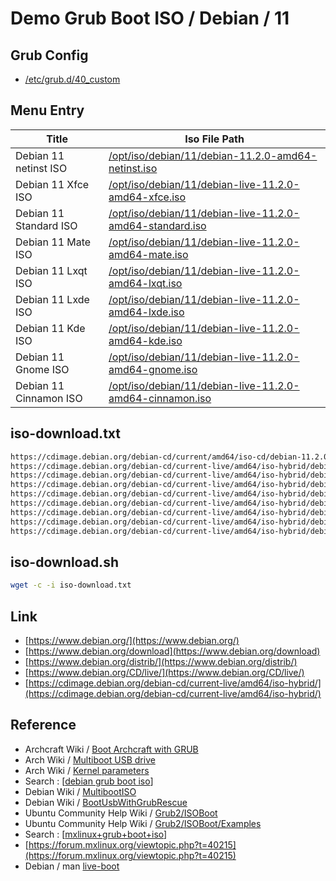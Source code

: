 

# Demo Grub Boot ISO / Debian / 11


## Grub Config

* [/etc/grub.d/40_custom](40_custom)


## Menu Entry

| Title | Iso File Path |
| --- | --- |
| Debian 11 netinst ISO | [/opt/iso/debian/11/debian-11.2.0-amd64-netinst.iso](https://cdimage.debian.org/debian-cd/current/amd64/iso-cd/debian-11.2.0-amd64-netinst.iso) |
| Debian 11 Xfce ISO | [/opt/iso/debian/11/debian-live-11.2.0-amd64-xfce.iso](https://cdimage.debian.org/debian-cd/current-live/amd64/iso-hybrid/debian-live-11.2.0-amd64-xfce.iso) |
| Debian 11 Standard ISO | [/opt/iso/debian/11/debian-live-11.2.0-amd64-standard.iso](https://cdimage.debian.org/debian-cd/current-live/amd64/iso-hybrid/debian-live-11.2.0-amd64-standard.iso) |
| Debian 11 Mate ISO | [/opt/iso/debian/11/debian-live-11.2.0-amd64-mate.iso](https://cdimage.debian.org/debian-cd/current-live/amd64/iso-hybrid/debian-live-11.2.0-amd64-mate.iso) |
| Debian 11 Lxqt ISO | [/opt/iso/debian/11/debian-live-11.2.0-amd64-lxqt.iso](https://cdimage.debian.org/debian-cd/current-live/amd64/iso-hybrid/debian-live-11.2.0-amd64-lxqt.iso) |
| Debian 11 Lxde ISO | [/opt/iso/debian/11/debian-live-11.2.0-amd64-lxde.iso](https://cdimage.debian.org/debian-cd/current-live/amd64/iso-hybrid/debian-live-11.2.0-amd64-lxde.iso) |
| Debian 11 Kde ISO | [/opt/iso/debian/11/debian-live-11.2.0-amd64-kde.iso](https://cdimage.debian.org/debian-cd/current-live/amd64/iso-hybrid/debian-live-11.2.0-amd64-kde.iso) |
| Debian 11 Gnome ISO | [/opt/iso/debian/11/debian-live-11.2.0-amd64-gnome.iso](https://cdimage.debian.org/debian-cd/current-live/amd64/iso-hybrid/debian-live-11.2.0-amd64-gnome.iso) |
| Debian 11 Cinnamon ISO | [/opt/iso/debian/11/debian-live-11.2.0-amd64-cinnamon.iso](https://cdimage.debian.org/debian-cd/current-live/amd64/iso-hybrid/debian-live-11.2.0-amd64-cinnamon.iso) |



## iso-download.txt

``` sh
https://cdimage.debian.org/debian-cd/current/amd64/iso-cd/debian-11.2.0-amd64-netinst.iso
https://cdimage.debian.org/debian-cd/current-live/amd64/iso-hybrid/debian-live-11.2.0-amd64-xfce.iso
https://cdimage.debian.org/debian-cd/current-live/amd64/iso-hybrid/debian-live-11.2.0-amd64-standard.iso
https://cdimage.debian.org/debian-cd/current-live/amd64/iso-hybrid/debian-live-11.2.0-amd64-mate.iso
https://cdimage.debian.org/debian-cd/current-live/amd64/iso-hybrid/debian-live-11.2.0-amd64-lxqt.iso
https://cdimage.debian.org/debian-cd/current-live/amd64/iso-hybrid/debian-live-11.2.0-amd64-lxde.iso
https://cdimage.debian.org/debian-cd/current-live/amd64/iso-hybrid/debian-live-11.2.0-amd64-kde.iso
https://cdimage.debian.org/debian-cd/current-live/amd64/iso-hybrid/debian-live-11.2.0-amd64-gnome.iso
https://cdimage.debian.org/debian-cd/current-live/amd64/iso-hybrid/debian-live-11.2.0-amd64-cinnamon.iso
```


## iso-download.sh

``` sh
wget -c -i iso-download.txt
```


## Link

* [https://www.debian.org/](https://www.debian.org/)
* [https://www.debian.org/download](https://www.debian.org/download)
* [https://www.debian.org/distrib/](https://www.debian.org/distrib/)
* [https://www.debian.org/CD/live/](https://www.debian.org/CD/live/)
* [https://cdimage.debian.org/debian-cd/current-live/amd64/iso-hybrid/](https://cdimage.debian.org/debian-cd/current-live/amd64/iso-hybrid/)


## Reference

* Archcraft Wiki / [Boot Archcraft with GRUB](https://wiki.archcraft.io/docs/boot-iso/boot-with-grub)
* Arch Wiki / [Multiboot USB drive](https://wiki.archlinux.org/title/Multiboot_USB_drive#Configuring_GRUB)
* Arch Wiki / [Kernel parameters](https://wiki.archlinux.org/title/Kernel_parameters#GRUB)
* Search : [[debian grub boot iso](https://www.google.com/search?q=debian+grub+boot+iso)]
* Debian Wiki / [MultibootISO](https://wiki.debian.org/DebianLive/MultibootISO)
* Debian Wiki / [BootUsbWithGrubRescue](https://wiki.debian.org/BootUsbWithGrubRescue)
* Ubuntu Community Help Wiki / [Grub2/ISOBoot](https://help.ubuntu.com/community/Grub2/ISOBoot)
* Ubuntu Community Help Wiki / [ Grub2/ISOBoot/Examples](https://help.ubuntu.com/community/Grub2/ISOBoot/Examples)
* Search : [[mxlinux+grub+boot+iso](https://www.google.com/search?q=mxlinux+grub+boot+iso)]
* [https://forum.mxlinux.org/viewtopic.php?t=40215](https://forum.mxlinux.org/viewtopic.php?t=40215)
* Debian / man [live-boot](https://manpages.debian.org/unstable/live-boot-doc/live-boot.7.en.html)

